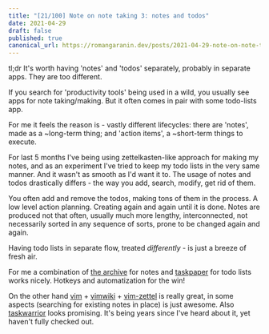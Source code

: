 ```yaml
---
title: "[21/100] Note on note taking 3: notes and todos"
date: 2021-04-29
draft: false
published: true
canonical_url: https://romangaranin.dev/posts/2021-04-29-note-on-note-taking-3-notes-and-todos/
---
```

tl;dr It's worth having 'notes' and 'todos' separately, probably in separate apps. They are too different.

If you search for 'productivity tools' being used in a wild, you usually see apps for note taking/making. But it often comes in pair with some todo-lists app.

For me it feels the reason is - vastly different lifecycles: there are 'notes', made as a ~long-term thing; and 'action items', a ~short-term things to execute.

For last 5 months I've being using zettelkasten-like approach for making my notes, and as an experiment I've tried to keep my todo lists in the very same manner.
And it wasn't as smooth as I'd want it to.
The usage of notes and todos drastically differs - the way you add, search, modify, get rid of them. 

You often add and remove the todos, making tons of them in the process. A low level action planning. Creating again and again until it is done.
Notes are produced not that often, usually much more lengthy, interconnected, not necessarily sorted in any sequence of sorts, prone to be changed again and again.

Having todo lists in separate flow, treated _differently_ - is just a breeze of fresh air.

For me a combination of [the archive](https://zettelkasten.de/the-archive) for notes and [taskpaper](https://www.taskpaper.com) for todo lists works nicely. Hotkeys and automatization for the win!

On the other hand [vim](https://www.vim.org) + [vimwiki](https://github.com/vimwiki/vimwiki) + [vim-zettel](https://github.com/michal-h21/vim-zettel) is really great, in some aspects (searching for existing notes in place) is just awesome. 
Also [taskwarrior](https://taskwarrior.org) looks promising. It's being years since I've heard about it, yet haven't fully checked out. 